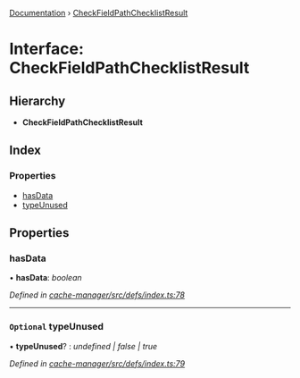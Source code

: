 [Documentation](../README.md) › [CheckFieldPathChecklistResult](checkfieldpathchecklistresult.md)

# Interface: CheckFieldPathChecklistResult

## Hierarchy

* **CheckFieldPathChecklistResult**

## Index

### Properties

* [hasData](checkfieldpathchecklistresult.md#hasdata)
* [typeUnused](checkfieldpathchecklistresult.md#optional-typeunused)

## Properties

###  hasData

• **hasData**: *boolean*

*Defined in [cache-manager/src/defs/index.ts:78](https://github.com/badbatch/graphql-box/blob/e966cb9b/packages/cache-manager/src/defs/index.ts#L78)*

___

### `Optional` typeUnused

• **typeUnused**? : *undefined | false | true*

*Defined in [cache-manager/src/defs/index.ts:79](https://github.com/badbatch/graphql-box/blob/e966cb9b/packages/cache-manager/src/defs/index.ts#L79)*
